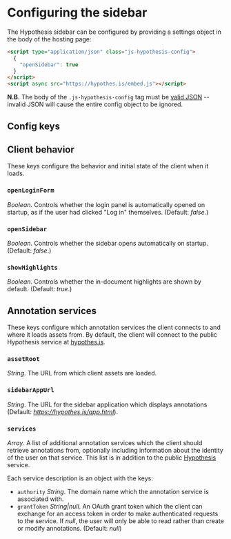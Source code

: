 Configuring the sidebar
=======================

The Hypothesis sidebar can be configured by providing a settings object in the
body of the hosting page:

```html
<script type="application/json" class="js-hypothesis-config">
  {
    "openSidebar": true
  }
</script>
<script async src="https://hypothes.is/embed.js"></script>
```

**N.B.** The body of the `.js-hypothesis-config` tag must be [valid
JSON](http://jsonlint.com/) -- invalid JSON will cause the entire config object
to be ignored.

Config keys
-----------

## Client behavior

These keys configure the behavior and initial state of the client when it
loads.

### `openLoginForm`

_Boolean_. Controls whether the login panel is automatically opened on startup,
as if the user had clicked "Log in" themselves. (Default: _false_.)

### `openSidebar`

_Boolean_. Controls whether the sidebar opens automatically on startup.
(Default: _false_.)

### `showHighlights`

_Boolean_. Controls whether the in-document highlights are shown by default.
(Default: _true_.)

## Annotation services

These keys configure which annotation services the client connects to and where
it loads assets from. By default, the client will connect to the public
Hypothesis service at [hypothes.is](https://hypothes.is).

### `assetRoot`

_String_. The URL from which client assets are loaded.

### `sidebarAppUrl`

_String_. The URL for the sidebar application which displays annotations
(Default: _https://hypothes.is/app.html_).

### `services`

_Array_. A list of additional annotation services which the client should
retrieve annotations from, optionally including information about the identity
of the user on that service. This list is in addition to the public
[Hypothesis](https://hypothes.is/) service.

Each service description is an object with the keys:

 * `authority` _String_. The domain name which the annotation service is associated with.
 * `grantToken` _String|null_. An OAuth grant token which the client can exchange for an access token in order to make authenticated requests to the service. If _null_, the user will only be able to read rather than create or modify annotations. (Default: _null_)
